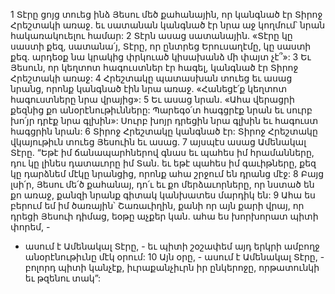 1 Տէրը ցոյց տուեց ինձ Յեսու մեծ քահանային, որ կանգնած էր Տիրոջ Հրեշտակի առաջ. եւ սատանան կանգնած էր նրա աջ կողմում՝ նրան հակառակուելու համար: 2 Տէրն ասաց սատանային. «Տէրը կը սաստի քեզ, սատանա՛յ, Տէրը, որ ընտրեց Երուսաղէմը, կը սաստի քեզ. արդեօք նա կրակից փրկուած կիսախանձ մի փայտ չէ՞»: 3 Եւ Յեսուն, որ կեղտոտ հագուստներ էր հագել, կանգնած էր Տիրոջ Հրեշտակի առաջ: 4 Հրեշտակը պատասխան տուեց եւ ասաց նրանց, որոնք կանգնած էին նրա առաջ. «Հանեցէ՛ք կեղտոտ հագուստները նրա վրայից»: 5 Եւ ասաց նրան. «Ահա վերացրի քեզնից քո անօրէնութիւնները: Պարեգօ՛տ հագցրէք նրան եւ սուրբ խո՛յր դրէք նրա գլխին»: Սուրբ խոյր դրեցին նրա գլխին եւ հագուստ հագցրին նրան: 6 Տիրոջ Հրեշտակը կանգնած էր: Տիրոջ Հրեշտակը վկայութիւն տուեց Յեսուին եւ ասաց.
7 այսպէս ասաց Ամենակալ Տէրը.
“Եթէ իմ ճանապարհներով գնաս
եւ պահես իմ հրամանները,
դու կը լինես դատաւորը իմ Տան.
եւ եթէ պահես իմ գաւիթները,
քեզ կը դարձնեմ մէկը նրանցից,
որոնք ահա շրջում են դրանց մէջ:
8 Բայց լսի՛ր, Յեսու մե՛ծ քահանայ,
դո՛ւ եւ քո մերձաւորները, որ նստած են քո առաջ,
քանզի նրանք գիտակ կանխատես մարդիկ են:
9 Ահա ես բերում եմ իմ ծառային՝ Շառաւիղին,
քանի որ այն քարի վրայ, որ դրեցի Յեսուի դիմաց,
եօթը աչքեր կան.
ահա ես խորխորատ պիտի փորեմ, -
- ասում է Ամենակալ Տէրը, -
եւ պիտի շօշափեմ այդ երկրի ամբողջ անօրէնութիւնը մէկ օրում:
10 Այն օրը, - ասում է Ամենակալ Տէրը, - բոլորդ պիտի կանչէք,
իւրաքանչիւրն իր ընկերոջը,
որթատունկի եւ թզենու տակ”:

